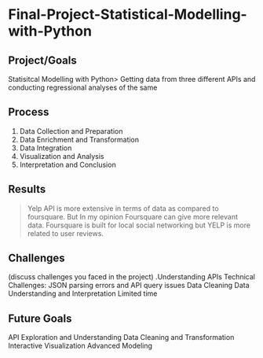 # Final-Project-Statistical-Modelling-with-Python

## Project/Goals
Statisitcal Modelling with Python>
Getting data from three different APIs and conducting regressional analyses of the same

## Process
1. Data Collection and Preparation
2. Data Enrichment and Transformation
3. Data Integration
4. Visualization and Analysis
5. Interpretation and Conclusion



## Results
> Yelp API is more extensive in terms of data as compared to foursquare. But In my opinion Foursquare can give more relevant data. Foursquare is built for local social networking but YELP is more related to user reviews.
> 

## Challenges 
(discuss challenges you faced in the project)
.Understanding APIs
Technical Challenges: JSON parsing errors and API query issues
Data Cleaning 
Data Understanding and Interpretation
Limited time



## Future Goals
API Exploration and Understanding
Data Cleaning and Transformation
Interactive Visualization
Advanced Modeling


